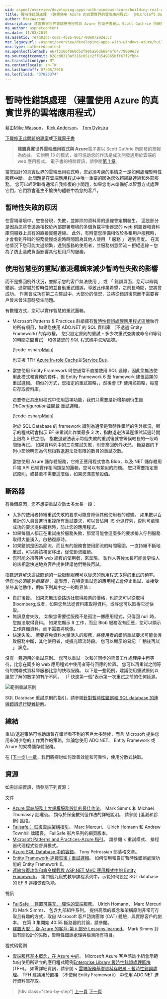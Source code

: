```yaml
---
uid: aspnet/overview/developing-apps-with-windows-azure/building-real-world-cloud-apps-with-windows-azure/transient-fault-handling
title: 暫時性錯誤處理 （建置使用 Azure 的真實世界的雲端應用程式） |Microsoft Docs
author: MikeWasson
description: 建置真實世界雲端應用程式與 Azure 的電子書是以 Scott Guthrie 所開發的簡報為依據。 它說明 13 模式與做法，他可以...
ms.author: aspnetcontent
ms.date: 11/03/2015
ms.assetid: 7ead83bc-c08c-4b26-8617-00e07292e35c
msc.legacyurl: /aspnet/overview/developing-apps-with-windows-azure/building-real-world-cloud-apps-with-windows-azure/transient-fault-handling
msc.type: authoredcontent
ms.openlocfilehash: e67f3106f060d52f90ba56d6684af64779009e39
ms.sourcegitcommit: b28cd0313af316c051c2ff8549865bff67f2fbb4
ms.translationtype: MT
ms.contentlocale: zh-TW
ms.lasthandoff: 07/05/2018
ms.locfileid: "37823374"
---
```

<a name="transient-fault-handling-building-real-world-cloud-apps-with-azure"></a>暫時性錯誤處理 （建置使用 Azure 的真實世界的雲端應用程式）
====================
藉由[Mike Wasson](https://github.com/MikeWasson)， [Rick Anderson](https://github.com/Rick-Anderson)， [Tom Dykstra](https://github.com/tdykstra)

[下載修正此問題的專案](http://code.msdn.microsoft.com/Fix-It-app-for-Building-cdd80df4)或[下載電子書](http://blogs.msdn.com/b/microsoft_press/archive/2014/07/23/free-ebook-building-cloud-apps-with-microsoft-azure.aspx)

> **建置真實世界雲端應用程式與 Azure**電子書以 Scott Guthrie 所開發的簡報為依據。 它說明 13 的模式，並可協助您的作法是成功開發適用於雲端的 web 應用程式。 電子書的相關資訊，請參閱[第 1 章](introduction.md)。


當您設計的真實世界的雲端應用程式時，您必須考慮的事情之一是如何處理暫時性服務中斷。 此問題是在雲端應用程式中唯一重要的因為您依賴網路連線和外部服務。 您可以經常取得通常自我修復的小問題，如果您尚未準備好以智慧方式處理它們，它們將會產生不愉快的體驗中為您的客戶。

## <a name="causes-of-transient-failures"></a>暫時性失敗的原因

在雲端環境中，您會發現，失敗，並卸除的資料庫的連線會定期發生。 這是部分是因為您將會透過相較於內部部署環境的多個負載平衡器您的 web 伺服器和資料庫伺服器上具有的直接實體連線。 此外，有時當您準備相依於多租用戶服務時，才會看到呼叫的服務變慢或逾時時間因為其他人使用 「 服務 」 達到高度。 在其他情況下您可能太過頻繁，達到服務的使用者，並服務刻意節流 – 拒絕連線 – 您為了防止造成負面影響其他租用戶的服務。

## <a name="use-smart-retryback-off-logic-to-mitigate-the-effect-of-transient-failures"></a>使用智慧型的重試/撤退邏輯來減少暫時性失敗的影響

而不是擲回例外狀況，並顯示您的客戶無法使用 」 或 「 錯誤頁面，您可以辨識錯誤，通常屬於暫時性的並自動重試錯誤，導致此作業希望，之前長時間，您將會成功。 作業會成功在第二次嘗試中，大部分的情況，並將從錯誤復原而不需要客戶曾未曾注意時發生問題。

有數種方式，您可以實作智慧的重試邏輯。

- Microsoft Patterns &amp; Practices 群組擁有[暫時性錯誤處理應用程式區塊](https://msdn.microsoft.com/library/dn440719(v=pandp.60).aspx)執行的所有項目，如果您使用 ADO.NET 的 SQL 資料庫 （不透過 Entity Framework) 的存取權。 您只設定原則的重試 – 多少次重試查詢或命令和等待的時間之間嘗試 – 和包裝您的 SQL 程式碼中*使用*區塊。

    [!code-csharp[Main](transient-fault-handling/samples/sample1.cs)]

    也支援 TFH [Azure In-role Cache](https://msdn.microsoft.com/library/windowsazure/dn386103.aspx)並[Service Bus](https://azure.microsoft.com/services/service-bus/)。
- 當您使用 Entity Framework 時您通常不直接使用 SQL 連線，因此您無法使用此模式和實務的套件，但 Entity Framework 6 至 framework 建置這類的重試邏輯。 類似的方式，您指定的重試策略，，然後會 EF 使用該策略，每當它存取資料庫。

    若要修正其應用程式中使用這項功能，我們只需要是新增類別衍生自*DbConfiguration*並開啟 重試邏輯。

    [!code-csharp[Main](transient-fault-handling/samples/sample2.cs)]

    對於 SQL Database 的 framework 識別為通常是暫時性錯誤的例外狀況，顯示的程式碼會指示 EF 來重試此作業最多 3 次，指數退避法延遲重試延遲時間上限為 5 秒之間。 指數退避法表示每個失敗的重試後就會等候較長的一段時間後再試。 如果資料列中的三次嘗試失敗，則會擲回例外狀況。 斷路器的下列小節說明您為何想指數退避法及有限的數目的重試次數。

    當您使用 Azure 儲存體服務，它修正應用程式會為 Blob，以及.NET 儲存體用戶端 API 已經實作相同類型的邏輯，您可以有類似的問題。 您只需要指定重試原則，或甚至不需要這麼做，如果您滿意預設值。

<a id="circuitbreakers"></a>
## <a name="circuit-breakers"></a>斷路器

有幾個原因，您不想要重試次數太多太長一段：

- 太多的使用者持續重試失敗的要求可能會降低其他使用者的體驗。 如果數以百萬計的人員會進行重複所有重試要求，可以會佔用 IIS 分派佇列，否則可處理成功的要求提供服務時，防止您的應用程式。
- 如果每個人都正在重試由於服務失敗，那里可能會這麼多的要求排入佇列服務取得大量湧入，啟動復原時。
- 如果錯誤是因為節流，而且有的服務會使用節流的時間範圍，一直持續不斷地重試，可以將該視窗移出，促使節流繼續。
- 您可能必須等待 web 網頁的使用者，來呈現。 製作人等候太長可能會更惱人的該相當快速地為客戶提供建議他們稍後再試。

指數退避解決這些問題的一些限制服務可以從您的應用程式取得的重試的頻率。 但您也必須能夠*斷路器*： 這表示，在特定重試您的應用程式會停止重試，並接受某些其他動作，例如下列其中之一的臨界值：

- 自訂後援。 如果您無法從路透社取得股票的價格，也許您可以從取得 Bloomberg;或者，如果您無法從資料庫取得資料，或許您可以取得它從快取。
- 無訊息會失敗。 如果您需要從服務不是孤注一擲應用程式，只傳回 null 時，您無法取得資料。 如果您顯示 It 工作，而且 Blob 服務沒有回應，您可以顯示工作詳細資料，而不需要將映像。
- 快速失敗。 若要避免資料大量湧入的服務，將使用者的錯誤重試要求可能會導致服務中斷，其他使用者，或擴充節流時段。 您可以顯示的易記 「 稍後再試 」 訊息。

沒有一體適用的重試原則。 您可以重試一次和非同步的背景工作處理序中再等待，比您在同步的 web 應用程式中使用者等待回應的位置。 您可以再重試之間等待的關聯式資料庫服務比您的快取服務。 以下是一些範例，建議使用重試原則以讓您了解的數字的有所不同。 （「 快速第一個"表示第一次重試之前的任何延遲。

![範例重試原則](transient-fault-handling/_static/image1.png)

SQL Database 重試原則的指引，請參閱[針對暫時性錯誤和 SQL database 的連線錯誤進行疑難排解](https://azure.microsoft.com/documentation/articles/sql-database-connectivity-issues/)。

## <a name="summary"></a>總結

重試/退避策略可協助讓暫存錯誤看不到的客戶大多時候，而且 Microsoft 提供您用來減少您的工作實作的策略，無論您使用 ADO.NET、 Entity Framework 或 Azure 的架構儲存體服務。

在 [[下一步] 一章](distributed-caching.md)，我們將探討如何改善效能和可靠性，使用分散式快取。

## <a name="resources"></a>資源

如需詳細資訊，請參閱下列資源：

文件

- [Azure 雲端服務上大規模服務設計的最佳作法](https://msdn.microsoft.com/library/windowsazure/jj717232.aspx)。 Mark Simms 和 Michael Thomassy 詘躩裛。 類似於保全數列但作法的詳細說明。 請參閱 [遙測和診斷] 區段。
- [Failsafe︰ 恢復雲端架構指引](https://msdn.microsoft.com/library/windowsazure/jj853352.aspx)。 Marc Mercuri、 Ulrich Homann 和 Andrew Townhill 詘躩裛。 FailSafe 影片系列的網頁版本。
- [Microsoft Patterns and Practices-Azure 指引](https://msdn.microsoft.com/library/dn568099.aspx)。 請參閱 < 重試模式、 排程器代理程式監督員模式。
- [Azure SQL Database 中的容錯](https://blogs.msdn.com/b/windowsazure/archive/2012/07/30/fault-tolerance-in-windows-azure-sql-database.aspx)。 Tony Petrossian 部落格文章。
- [Entity Framework-連接恢復 / 重試邏輯](https://msdn.microsoft.com/data/dn456835)。 如何使用和自訂暫時性錯誤處理功能的 Entity Framework 6。
- [連線恢復功能和命令攔截與 ASP.NET MVC 應用程式中的 Entity Framework](../../../../mvc/overview/getting-started/getting-started-with-ef-using-mvc/connection-resiliency-and-command-interception-with-the-entity-framework-in-an-asp-net-mvc-application.md)。 第四個九段式教學課程系列中，示範如何設定 SQL database 的 EF 6 連接恢復功能。

視訊

- [FailSafe︰ 建置可擴充、 彈性的雲端服務](https://channel9.msdn.com/Series/FailSafe)。 Ulrich Homann、 Marc Mercuri 和 Mark Simms、 包含九部組件系列。 提供高階的概念和架構原則非常可存取且有趣的方式，取自 Microsoft 客戶諮詢團隊 (CAT) 體驗，與實際客戶的劇本。 在第 3 集開始 40:55 斷路器的討論，請參閱。
- [建置大型： 從 Azure 的客戶-第 ii 部分 Lessons learned](https://channel9.msdn.com/Events/Build/2012/3-030)。 Mark Simms 討論有關設計的失敗，暫時性錯誤處理與檢測所有項目。

程式碼範例

- [雲端服務基本概念，在 Azure 中的](https://code.msdn.microsoft.com/Cloud-Service-Fundamentals-4ca72649)。 Microsoft Azure 客戶諮詢小組會示範如何使用所建立的應用程式範例[Enterprise Library 暫時性錯誤處理區塊](http://nuget.org/packages/EnterpriseLibrary.TransientFaultHandling/)(TFH)。 如需詳細資訊，請參閱 <<c0> [ 雲端服務基礎資料存取層 – 暫時性錯誤處理](https://social.technet.microsoft.com/wiki/contents/articles/18665.cloud-service-fundamentals-data-access-layer-transient-fault-handling.aspx)。 TFH 建議用於直接 （不使用 Entity Framework） 中使用 ADO.NET 進行資料庫存取。

> [!div class="step-by-step"]
> [上一頁](monitoring-and-telemetry.md)
> [下一頁](distributed-caching.md)
